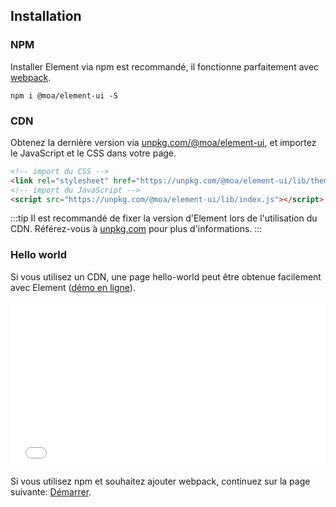 ## Installation

### NPM

Installer Element via npm est recommandé, il fonctionne parfaitement avec [webpack](https://webpack.js.org/).

```shell
npm i @moa/element-ui -S
```

### CDN

Obtenez la dernière version via [unpkg.com/@moa/element-ui](https://unpkg.com/@moa/element-ui/), et importez le JavaScript et le CSS dans votre page.

```html
<!-- import du CSS -->
<link rel="stylesheet" href="https://unpkg.com/@moa/element-ui/lib/theme-chalk/index.css">
<!-- import du JavaScript -->
<script src="https://unpkg.com/@moa/element-ui/lib/index.js"></script>
```

:::tip
Il est recommandé de fixer la version d'Element lors de l'utilisation du CDN. Référez-vous à  [unpkg.com](https://unpkg.com) pour plus d'informations.
:::

### Hello world

Si vous utilisez un CDN, une page hello-world peut être obtenue facilement avec Element ([démo en ligne](https://codepen.io/bofeng/pen/poaEmJY)).

<iframe height="265" style="width: 100%;" scrolling="no" title="Element demo" src="//codepen.io/bofeng/embed/poaEmJY/?height=265&theme-id=light&default-tab=html" frameborder="no" allowtransparency="true" allowfullscreen="true">
  See the Pen <a href='https://codepen.io/bofeng/pen/poaEmJY/'>Element demo</a> by hetech
  (<a href='https://codepen.io/bofeng'>@bofeng</a>) on <a href='https://codepen.io'>CodePen</a>.
</iframe>

Si vous utilisez npm et souhaitez ajouter webpack, continuez sur la page suivante: [Démarrer](/#/fr-FR/component/quickstart).

